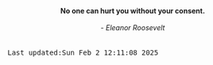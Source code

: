 
<div align="center"><b><span>No one can hurt you without your consent.</span></b><br><br><i> - Eleanor Roosevelt</i></div>
<br><br><kbd>Last updated:Sun Feb  2 12:11:08 2025</kbd>